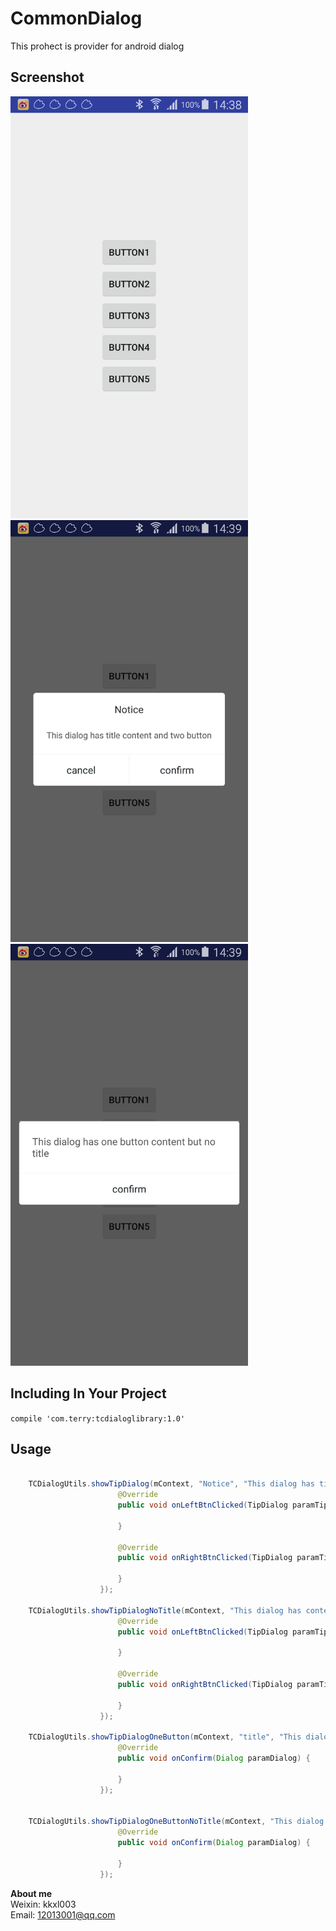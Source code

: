 # CommonDialog
This prohect is provider for android dialog

## Screenshot
<img src="screenshots/device-2017-06-19-143849.png" width="380" height="675" alt="Screenshot"/>  
<img src="screenshots/device-2017-06-19-143908.png" width="380" height="675" alt="Screenshot"/>  
<img src="screenshots/device-2017-06-19-143926.png" width="380" height="675" alt="Screenshot"/>  

## Including In Your Project

`compile 'com.terry:tcdialoglibrary:1.0'`


## Usage

``` java

	TCDialogUtils.showTipDialog(mContext, "Notice", "This dialog has title content and two button", "cancel", "confirm", new TipDialog.OnDialogBtnClickListener() {
	                    @Override
	                    public void onLeftBtnClicked(TipDialog paramTipDialog) {

	                    }

	                    @Override
	                    public void onRightBtnClicked(TipDialog paramTipDialog) {

	                    }
	                });
	
	TCDialogUtils.showTipDialogNoTitle(mContext, "This dialog has content and two button but no title", "cancel", "confirm", new TipDialog.OnDialogBtnClickListener() {
	                    @Override
	                    public void onLeftBtnClicked(TipDialog paramTipDialog) {

	                    }

	                    @Override
	                    public void onRightBtnClicked(TipDialog paramTipDialog) {

	                    }
	                });				
					
	TCDialogUtils.showTipDialogOneButton(mContext, "title", "This dialog has one button title and content", "confirm", new TipDialogOneButton.OnConfirmListener() {
	                    @Override
	                    public void onConfirm(Dialog paramDialog) {

	                    }
	                });
					
					
	TCDialogUtils.showTipDialogOneButtonNoTitle(mContext, "This dialog has one button content but no title", "confirm", new TipDialogOneButton.OnConfirmListener() {
	                    @Override
	                    public void onConfirm(Dialog paramDialog) {

	                    }
	                });

```


**About me**  
Weixin: kkxl003   
Email: 12013001@qq.com

